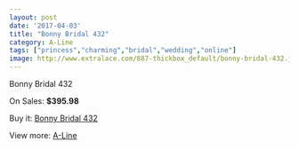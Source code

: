 ```yaml
---
layout: post
date: '2017-04-03'
title: "Bonny Bridal 432"
category: A-Line
tags: ["princess","charming","bridal","wedding","online"]
image: http://www.extralace.com/887-thickbox_default/bonny-bridal-432.jpg
---
```

Bonny Bridal 432

On Sales: **$395.98**
<a href="https://www.extralace.com/a-line/421-bonny-bridal-432.html"><amp-img layout="responsive" width="600" height="600" src="//www.extralace.com/887-thickbox_default/bonny-bridal-432.jpg" alt="Bonny Bridal 432 0" /></a>
<a href="https://www.extralace.com/a-line/421-bonny-bridal-432.html"><amp-img layout="responsive" width="600" height="600" src="//www.extralace.com/889-thickbox_default/bonny-bridal-432.jpg" alt="Bonny Bridal 432 1" /></a>
<a href="https://www.extralace.com/a-line/421-bonny-bridal-432.html"><amp-img layout="responsive" width="600" height="600" src="//www.extralace.com/888-thickbox_default/bonny-bridal-432.jpg" alt="Bonny Bridal 432 2" /></a>

Buy it: [Bonny Bridal 432](https://www.extralace.com/a-line/421-bonny-bridal-432.html "Bonny Bridal 432")

View more: [A-Line](https://www.extralace.com/2-a-line "A-Line")